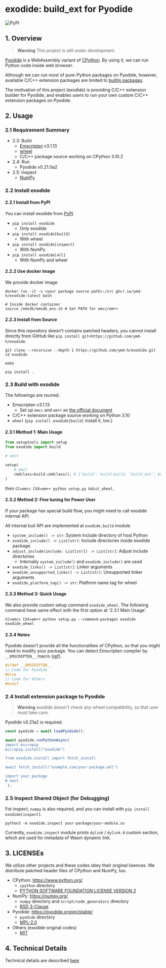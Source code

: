 # exodide: build_ext for Pyodide

![PyPI](https://img.shields.io/pypi/v/exodide)

## 1. Overview

> **Warning**
> This project is still under development.


[Pyodide](https://pyodide.org/en/stable/index.html) is a WebAssembly
variant of [CPython](https://www.python.org/). By using it, we can run
Python code inside web browser.

Although we can run most of pure-Python packages on Pyodide, however,
available C/C++ extension packages are limited to
[builtin packages](https://pyodide.org/en/stable/usage/packages-in-pyodide.html).

The motivation of this project (exodide) is providing C/C++ extension
builder for Pyodide, and enables users to run your own custom
C/C++ extension packages on Pyodide.

## 2. Usage

### 2.1 Requirement Summary

* 2.3: Build
  * [Emscripten](https://emscripten.org/) v3.1.13
  * [wheel](https://github.com/pypa/wheel)
  * C/C++ package source working on CPython 3.10.2
* 2.4: Run
  * Pyodide v0.21.0a2
* 2.5: Inspect
  * [NumPy](https://numpy.org/)


### 2.2 Install exodide

#### 2.2.1 Install from PyPI
You can install exodide from [PyPI](https://pypi.org/project/exodide/)

* `pip install exodide`
  * Only exodide
* `pip install exodide[build]`
  * With wheel
* `pip install exodide[inspect]`
  * With NumPy
* `pip install exodide[all]`
  * With NumPy and wheel

#### 2.2.2 Use docker image
We provide docker image

```shell
docker run -it -v <your package source path>:/src ghcr.io/ymd-h/exodide:latest bash

# Inside docker container
source /emsdk/emsdk_env.sh # Set PATH for emcc/em++
```

#### 2.2.3 Install from Source
Since this repository doesn't contains patched headers, you cannot
install directly from GitHub like `pip install git+https://github.com/ymd-h/exodide`.

```shell
git clone --recursive --depth 1 https://github.com/ymd-h/exodide.git
cd exodide

make

pip install .
```

### 2.3 Build with exodide
The followings are reuired;

* Emscripten v3.1.13
  * Set up `emcc` and `em++` as [the official document](https://emscripten.org/docs/getting_started/downloads.html)
* C/C++ extension package source working on Python 3.10
* `wheel` (`pip install exodide[build]` install it, too.)


#### 2.3.1 Method 1: Main Usage
```python:setup.py
from setuptools import setup
from exodide import build

# omit

setup(
    # omit
    cmdclass=build.cmdclass(), # {'build': build.build, 'build_ext': build.build_ext}
)
```

then `CC=emcc CXX=em++ python setup.py bdist_wheel`.


#### 2.3.2 Method 2: Fine tuning for Power User
If your package has special build flow, you might need to call exodide internal API.

All internal buil API are implemented at `exodide.build` module.

* `system_include() -> str`: System include directory of host Python
* `exodide_include() -> List[str]`: Include directories inside exodide package.
* `adjust_include(include: List[str]) -> List[str]`: Adjust include directories
  * Internally `system_include()` and `exodide_include()` are used
* `exodide_links() -> List[str]`: Linker arguments
* `exodide_unsupported_links() -> List[str]`: Unsupported linker arguments
* `exodide_platform_tag() -> str`: Platform name tag for wheel



#### 2.3.3 Method 3: Quick Usage
We also provide custom setup command `exodide_wheel`.
The following command have same effect with the first option at '2.3.1 Main Usage'.

```shell
CC=emcc CXX=em++ python setup.py --command-packages exodide exodide_wheel
```


#### 2.3.4 Notes

Pyodide doesn't provide all the functionalities of CPython, so that
you might need to modify your package. You can detect Emscripten
compiler by `__EMSCRIPTEN__` macro ([ref](https://emscripten.org/docs/compiling/Building-Projects.html#detecting-emscripten-in-preprocessor)).

```cpp
#ifdef __EMSCRIPTEN__
// Code for Pyodide
#else
// Code for Others
#endif
```

### 2.4 Install extension package to Pyodide
> **Warning**
> exodide doesn't check any wheel compatibility, so that user must take care.


Pyodide v0.21a2 is required.

```javascript
const pyodide = await loadPyodide();

await pyodide.runPythonAsync(`
import micropip
micropip.install("exodide")

from exodide.install import fetch_install

await fetch_install("example.com/your-package.whl")

import your_package
# omit
`);
```

### 2.5 Inspect Shared Object (for Debugging)
Fot inspect, `numpy` is also required, and you can install with
`pip install exodide[inspect]`.


```shell
python3 -m exodide.inspect your-package/your-module.so
```

Currently, `exodide.inspect` module prints `dylink` / `dylink.0`
custom section, which are used for metadata of Wasm dynamic link.


## 3. LICENSEs

We utilize other projects and these codes obey their original lisences.
We distribute patched header files of CPython and NumPy, too.

* CPython: https://www.python.org/
  * `cpython` directory
  * [PYTHON SOFTWARE FOUNDATION LICENSE VERSION 2](https://github.com/python/cpython/blob/main/LICENSE)
* NumPy: https://numpy.org/
  * `numpy` directory and `script/code_generators` directory
  * [BSD 3-Clause](https://github.com/numpy/numpy/blob/main/LICENSE.txt)
* Pyodide: https://pyodide.org/en/stable/
  * `pyodide` directory
  * [MPL-2.0](https://github.com/pyodide/pyodide/blob/main/LICENSE)
* Others (exodide original codes)
  * [MIT](https://github.com/ymd-h/exodide/blob/master/LICENSE)


## 4. Technical Details
Technical details are described [here](https://github.com/ymd-h/exodide/blob/master/design.md)
